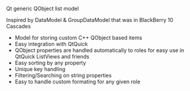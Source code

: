Qt generic QObject list model

Inspired by DataModel & GroupDataModel that was in BlackBerry 10 Cascades

* Model for storing custom C++ QObject based items
* Easy integration with QtQuick
* QObject properties are handled automatically to roles for easy use in QtQuick ListViews and friends
* Easy sorting by any property
* Unique key handling
* Filtering/Searching on string properties
* Easy to handle custom formating for any given role
